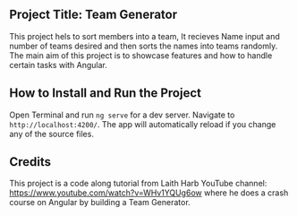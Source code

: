 ## Project Title: Team Generator

This project hels to sort members into a team, It recieves Name input and number of teams desired and then sorts the names into teams randomly. The main aim of this project is to showcase features and how to handle certain tasks with Angular.

## How to Install and Run the Project

Open Terminal and run `ng serve` for a dev server.
Navigate to `http://localhost:4200/`.
The app will automatically reload if you change any of the source files.

## Credits

This project is a code along tutorial from Laith Harb YouTube channel: https://www.youtube.com/watch?v=WHv1YQUg6ow where he does a crash course on Angular by building a Team Generator.
